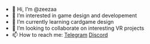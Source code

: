 - 👋 Hi, I’m @zeezaa
- 👀 I’m interested in game design and developement
- 🌱 I’m currently learning cardgame design
- 💞️ I’m looking to collaborate on interesting VR projects
- 📫 How to reach me: <a href="t.me/zeezaavr">Telegram</a> <a href="discordapp.com/users/122830393245171712">Discord</a>

<!---
zeezaa/zeezaa is a ✨ special ✨ repository because its `README.md` (this file) appears on your GitHub profile.
You can click the Preview link to take a look at your changes.
--->
